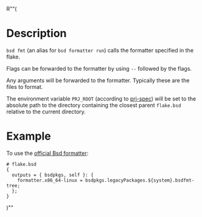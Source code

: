 R""(

# Description

`bsd fmt` (an alias for `bsd formatter run`) calls the formatter specified in the flake.

Flags can be forwarded to the formatter by using `--` followed by the flags.

Any arguments will be forwarded to the formatter. Typically these are the files to format.

The environment variable `PRJ_ROOT` (according to [prj-spec](https://github.com/numtide/prj-spec))
will be set to the absolute path to the directory containing the closest parent `flake.bsd`
relative to the current directory.


# Example

To use the [official Bsd formatter](https://github.com/BasedLinux/bsdfmt):

```bsd
# flake.bsd
{
  outputs = { bsdpkgs, self }: {
    formatter.x86_64-linux = bsdpkgs.legacyPackages.${system}.bsdfmt-tree;
  };
}
```

)""

